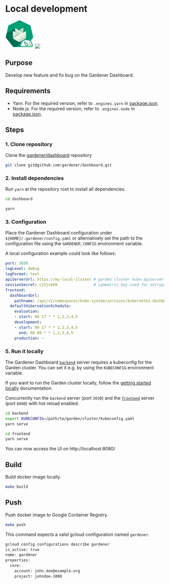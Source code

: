 # Local development

<p float="left">
<img width="90" src="https://raw.githubusercontent.com/gardener/dashboard/master/logo/logo_gardener_dashboard.png">
<img width="200" src="https://raw.githubusercontent.com/yarnpkg/assets/master/yarn-kitten-full.png">
</p>

## Purpose
Develop new feature and fix bug on the Gardener Dashboard.

## Requirements
- Yarn. For the required version, refer to `.engines.yarn` in [package.json](https://github.com/gardener/dashboard/blob/master/package.json).
- Node.js. For the required version, refer to `.engines.node` in [package.json](https://github.com/gardener/dashboard/blob/master/package.json).

## Steps

### 1. Clone repository
Clone the [gardener/dashboard](https://github.com/gardener/dashboard.git) repository
```sh
git clone git@github.com:gardener/dashboard.git
```

### 2. Install dependencies

Run `yarn` at the repository root to install all dependencies.
```sh
cd dashboard
```
```sh
yarn
```

### 3. Configuration
Place the Gardener Dashboard configuration under `${HOME}/.gardener/config.yaml` or alternatively set the path to the configuration file using the `GARDENER_CONFIG` environment variable.

A local configuration example could look like follows:

```yaml
port: 3030
logLevel: debug
logFormat: text
apiServerUrl: https://my-local-cluster # garden cluster kube-apiserver url - kubectl config view --minify -ojsonpath='{.clusters[].cluster.server}'
sessionSecret: c2VjcmV0                # symmetric key used for encryption
frontend:
  dashboardUrl:
    pathname: /api/v1/namespaces/kube-system/services/kubernetes-dashboard/proxy/
  defaultHibernationSchedule:
    evaluation:
    - start: 00 17 * * 1,2,3,4,5
    development:
    - start: 00 17 * * 1,2,3,4,5
      end: 00 08 * * 1,2,3,4,5
    production: ~
```

### 5. Run it locally
The Gardener Dashboard [`backend`](https://github.com/gardener/dashboard/tree/master/backend) server requires a kubeconfig for the Garden cluster. You can set it e.g. by using the `KUBECONFIG` environment variable.

If you want to run the Garden cluster locally, follow the [getting started locally](https://github.com/gardener/gardener/blob/master/docs/development/getting_started_locally.md) documentation.

Concurrently run the `backend` server (port `3030`) and the [`frontend`](https://github.com/gardener/dashboard/tree/master/frontend) server (port `8080`) with hot reload enabled.

```sh
cd backend
export KUBECONFIG=/path/to/garden/cluster/kubeconfig.yaml
yarn serve
```

```sh
cd frontend
yarn serve
```

You can now access the UI on http://localhost:8080/

## Build

Build docker image locally.

```sh
make build
```

## Push

Push docker image to Google Container Registry.

```sh
make push
```

This command expects a valid gcloud configuration named `gardener`.

```sh
gcloud config configurations describe gardener
is_active: true
name: gardener
properties:
  core:
    account: john.doe@example.org
    project: johndoe-1008
```
